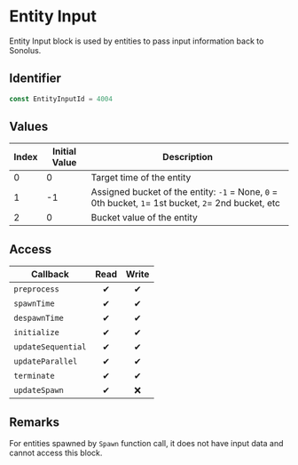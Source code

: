 # Entity Input

Entity Input block is used by entities to pass input information back to Sonolus.

## Identifier

```ts
const EntityInputId = 4004
```

## Values

| Index | Initial Value | Description                                                                                         |
| ----- | ------------- | --------------------------------------------------------------------------------------------------- |
| 0     | 0             | Target time of the entity                                                                           |
| 1     | -1            | Assigned bucket of the entity: `-1` = None, `0` = 0th bucket, `1`= 1st bucket, `2`= 2nd bucket, etc |
| 2     | 0             | Bucket value of the entity                                                                          |

## Access

| Callback           | Read | Write |
| ------------------ | :--: | :---: |
| `preprocess`       |  ✔   |   ✔   |
| `spawnTime`        |  ✔   |   ✔   |
| `despawnTime`      |  ✔   |   ✔   |
| `initialize`       |  ✔   |   ✔   |
| `updateSequential` |  ✔   |   ✔   |
| `updateParallel`   |  ✔   |   ✔   |
| `terminate`        |  ✔   |   ✔   |
| `updateSpawn`      |  ✔   |  ❌   |

## Remarks

For entities spawned by `Spawn` function call, it does not have input data and cannot access this block.
